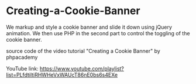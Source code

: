 # Creating-a-Cookie-Banner
We markup and style a cookie banner and slide it down using jQuery animation. We then use PHP in the second part to control the toggling of the cookie banner.

source code of the video tutorial "Creating a Cookie Banner" by phpacademy

YouTube link:
https://www.youtube.com/playlist?list=PLfdtiltiRHWHeVxWAUcT86nE0bs6s4EXe
